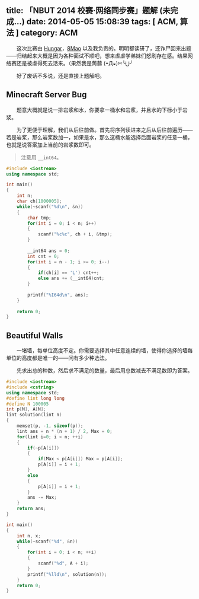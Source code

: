 title: 「NBUT 2014 校赛·网络同步赛」题解 (未完成...)
date: 2014-05-05 15:08:39
tags: [ ACM, 算法 ]
category: ACM
---

　　这次比赛由 [Hungar](http://blog.163.com/surgy_han/)，[8Mao](http://www.cnblogs.com/Wine93/) 以及我负责的。明明都读研了，还诈尸回来出题——归结起来大概是因为各种面试不顺吧，想来虐虐学弟妹们怒刷存在感。结果网络赛还是被虐得死去活来。（果然我是蒟蒻 (◓Д◒)✄╰⋃╯

　　好了废话不多说，还是直接上题解吧。

## Minecraft Server Bug

　　题意大概就是说一排岩浆和水，你要拿一桶水和岩浆，并且水的下标小于岩浆。

　　为了更便于理解，我们从后往前做。首先将序列读进来之后从后往前遍历——若是岩浆，那么岩浆数加一，如果是水，那么这桶水能选择后面岩浆的任意一桶，也就是说答案加上当前的岩浆数即可。

> 注意用 `__int64`。

```cpp
#include <iostream>
using namespace std;

int main()
{
    int n;
    char ch[1000005];
    while(~scanf("%d\n", &n))
    {
        char tmp;
        for(int i = 0; i < n; i++)
        {
            scanf("%c%c", ch + i, &tmp);
        }
        
        __int64 ans = 0;
        int cnt = 0;
        for(int i = n - 1; i >= 0; i--)
        {
            if(ch[i] == 'L') cnt++;
            else ans += (__int64)cnt;
        }
        
        printf("%I64d\n", ans);
    }
    
    return 0;
}
```

## Beautiful Walls

　　一堵墙，每单位高度不定。你需要选择其中任意连续的墙，使得你选择的墙每单位的高度都是唯一的——问有多少种选法。

　　先求出总的种数，然后求不满足的数量，最后用总数减去不满足数即为答案。

```cpp
#include <iostream>
#include <cstring>
using namespace std;
#define lint long long
#define N 100005
int p[N], A[N];
lint solution(lint n)
{
    memset(p, -1, sizeof(p));
    lint ans = n * (n + 1) / 2, Max = 0;
    for(lint i=0; i < n; ++i)
    {
        if(~p[A[i]])
        {
            if(Max < p[A[i]]) Max = p[A[i]];
            p[A[i]] = i + 1;
        }
        else
        {
            p[A[i]] = i + 1;
        }
        ans -= Max;
    }
    return ans;
}

int main()
{
    int n, x;
    while(~scanf("%d", &n))
    {
        for(int i = 0; i < n; ++i)
        {
            scanf("%d", A + i);
        }
        printf("%lld\n", solution(n));
    }
    return 0;
}
```